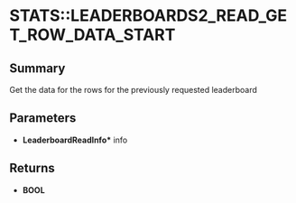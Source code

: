 # STATS::LEADERBOARDS2_READ_GET_ROW_DATA_START

## Summary
Get the data for the rows for the previously requested leaderboard

## Parameters
* **LeaderboardReadInfo\*** info

## Returns
* **BOOL**